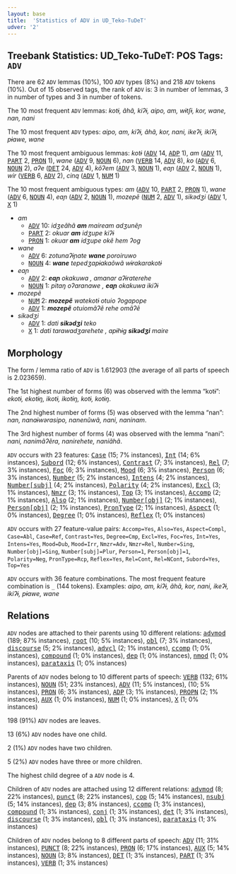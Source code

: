 ```yaml
---
layout: base
title:  'Statistics of ADV in UD_Teko-TuDeT'
udver: '2'
---
```


## Treebank Statistics: UD_Teko-TuDeT: POS Tags: `ADV`

There are 62 `ADV` lemmas (10%), 100 `ADV` types (8%) and 218 `ADV` tokens (10%).
Out of 15 observed tags, the rank of `ADV` is: 3 in number of lemmas, 3 in number of types and 3 in number of tokens.

The 10 most frequent `ADV` lemmas: <em>kotɨ, ãhã, kiʔɨ, aipo, am, wɨtʃɨ, kor, wane, nan, nani</em>

The 10 most frequent `ADV` types:  <em>aipo, am, kiʔɨ, ãhã, kor, nani, ikeʔɨ, ikiʔɨ, pɨawe, wane</em>

The 10 most frequent ambiguous lemmas: <em>kotɨ</em> (<tt><a href="eme_tudet-pos-ADV.html">ADV</a></tt> 14, <tt><a href="eme_tudet-pos-ADP.html">ADP</a></tt> 1), <em>am</em> (<tt><a href="eme_tudet-pos-ADV.html">ADV</a></tt> 11, <tt><a href="eme_tudet-pos-PART.html">PART</a></tt> 2, <tt><a href="eme_tudet-pos-PRON.html">PRON</a></tt> 1), <em>wane</em> (<tt><a href="eme_tudet-pos-ADV.html">ADV</a></tt> 9, <tt><a href="eme_tudet-pos-NOUN.html">NOUN</a></tt> 6), <em>nan</em> (<tt><a href="eme_tudet-pos-VERB.html">VERB</a></tt> 14, <tt><a href="eme_tudet-pos-ADV.html">ADV</a></tt> 8), <em>ko</em> (<tt><a href="eme_tudet-pos-ADV.html">ADV</a></tt> 6, <tt><a href="eme_tudet-pos-NOUN.html">NOUN</a></tt> 2), <em>aʔe</em> (<tt><a href="eme_tudet-pos-DET.html">DET</a></tt> 24, <tt><a href="eme_tudet-pos-ADV.html">ADV</a></tt> 4), <em>kõʔem</em> (<tt><a href="eme_tudet-pos-ADV.html">ADV</a></tt> 3, <tt><a href="eme_tudet-pos-NOUN.html">NOUN</a></tt> 1), <em>eaɲ</em> (<tt><a href="eme_tudet-pos-ADV.html">ADV</a></tt> 2, <tt><a href="eme_tudet-pos-NOUN.html">NOUN</a></tt> 1), <em>wir</em> (<tt><a href="eme_tudet-pos-VERB.html">VERB</a></tt> 6, <tt><a href="eme_tudet-pos-ADV.html">ADV</a></tt> 2), <em>cinq</em> (<tt><a href="eme_tudet-pos-ADV.html">ADV</a></tt> 1, <tt><a href="eme_tudet-pos-NUM.html">NUM</a></tt> 1)

The 10 most frequent ambiguous types:  <em>am</em> (<tt><a href="eme_tudet-pos-ADV.html">ADV</a></tt> 10, <tt><a href="eme_tudet-pos-PART.html">PART</a></tt> 2, <tt><a href="eme_tudet-pos-PRON.html">PRON</a></tt> 1), <em>wane</em> (<tt><a href="eme_tudet-pos-ADV.html">ADV</a></tt> 6, <tt><a href="eme_tudet-pos-NOUN.html">NOUN</a></tt> 4), <em>eaɲ</em> (<tt><a href="eme_tudet-pos-ADV.html">ADV</a></tt> 2, <tt><a href="eme_tudet-pos-NOUN.html">NOUN</a></tt> 1), <em>mozepẽ</em> (<tt><a href="eme_tudet-pos-NUM.html">NUM</a></tt> 2, <tt><a href="eme_tudet-pos-ADV.html">ADV</a></tt> 1), <em>sikədʒi</em> (<tt><a href="eme_tudet-pos-ADV.html">ADV</a></tt> 1, <tt><a href="eme_tudet-pos-X.html">X</a></tt> 1)


* <em>am</em>
  * <tt><a href="eme_tudet-pos-ADV.html">ADV</a></tt> 10: <em>idʒeãhã <b>am</b> maiream adʒunẽɲ</em>
  * <tt><a href="eme_tudet-pos-PART.html">PART</a></tt> 2: <em>okuar <b>am</b> idʒupe kiʔɨ</em>
  * <tt><a href="eme_tudet-pos-PRON.html">PRON</a></tt> 1: <em>okuar <b>am</b> idʒupe okẽ hem ʔog</em>
* <em>wane</em>
  * <tt><a href="eme_tudet-pos-ADV.html">ADV</a></tt> 6: <em>zotunaʔɨɲate <b>wane</b> poroiruwo</em>
  * <tt><a href="eme_tudet-pos-NOUN.html">NOUN</a></tt> 4: <em><b>wane</b> tepedʒapɨakaõwã wɨrakarakotɨ</em>
* <em>eaɲ</em>
  * <tt><a href="eme_tudet-pos-ADV.html">ADV</a></tt> 2: <em><b>eaɲ</b> okakuwa , amanar aʔɨraterehe</em>
  * <tt><a href="eme_tudet-pos-NOUN.html">NOUN</a></tt> 1: <em>pitaŋ oʔaranawe , <b>eaɲ</b> okakuwa ikiʔɨ</em>
* <em>mozepẽ</em>
  * <tt><a href="eme_tudet-pos-NUM.html">NUM</a></tt> 2: <em><b>mozepẽ</b> watekotɨ otuio ʔogapope</em>
  * <tt><a href="eme_tudet-pos-ADV.html">ADV</a></tt> 1: <em><b>mozepẽ</b> otuiomãʔẽ rehe omãʔẽ</em>
* <em>sikədʒi</em>
  * <tt><a href="eme_tudet-pos-ADV.html">ADV</a></tt> 1: <em>dati <b>sikədʒi</b> teko</em>
  * <tt><a href="eme_tudet-pos-X.html">X</a></tt> 1: <em>dati tarawadʒarehete , apɨhɨg <b>sikədʒi</b> maire</em>

## Morphology

The form / lemma ratio of `ADV` is 1.612903 (the average of all parts of speech is 2.023659).

The 1st highest number of forms (6) was observed with the lemma “kotɨ”: <em>ekotɨ, ekotɨŋ, ikotɨ, ikotɨŋ, kotɨ, kotɨŋ</em>.

The 2nd highest number of forms (5) was observed with the lemma “nan”: <em>nan, nanaɨwərasipo, nanenũwã, nani, naninam</em>.

The 3rd highest number of forms (4) was observed with the lemma “nani”: <em>nani, nanimãʔẽra, nanirehete, naniãhã</em>.

`ADV` occurs with 23 features: <tt><a href="eme_tudet-feat-Case.html">Case</a></tt> (15; 7% instances), <tt><a href="eme_tudet-feat-Int.html">Int</a></tt> (14; 6% instances), <tt><a href="eme_tudet-feat-Subord.html">Subord</a></tt> (12; 6% instances), <tt><a href="eme_tudet-feat-Contrast.html">Contrast</a></tt> (7; 3% instances), <tt><a href="eme_tudet-feat-Rel.html">Rel</a></tt> (7; 3% instances), <tt><a href="eme_tudet-feat-Foc.html">Foc</a></tt> (6; 3% instances), <tt><a href="eme_tudet-feat-Mood.html">Mood</a></tt> (6; 3% instances), <tt><a href="eme_tudet-feat-Person.html">Person</a></tt> (6; 3% instances), <tt><a href="eme_tudet-feat-Number.html">Number</a></tt> (5; 2% instances), <tt><a href="eme_tudet-feat-Intens.html">Intens</a></tt> (4; 2% instances), <tt><a href="eme_tudet-feat-Number-subj.html">Number[subj]</a></tt> (4; 2% instances), <tt><a href="eme_tudet-feat-Polarity.html">Polarity</a></tt> (4; 2% instances), <tt><a href="eme_tudet-feat-Excl.html">Excl</a></tt> (3; 1% instances), <tt><a href="eme_tudet-feat-Nmzr.html">Nmzr</a></tt> (3; 1% instances), <tt><a href="eme_tudet-feat-Top.html">Top</a></tt> (3; 1% instances), <tt><a href="eme_tudet-feat-Accomp.html">Accomp</a></tt> (2; 1% instances), <tt><a href="eme_tudet-feat-Also.html">Also</a></tt> (2; 1% instances), <tt><a href="eme_tudet-feat-Number-obj.html">Number[obj]</a></tt> (2; 1% instances), <tt><a href="eme_tudet-feat-Person-obj.html">Person[obj]</a></tt> (2; 1% instances), <tt><a href="eme_tudet-feat-PronType.html">PronType</a></tt> (2; 1% instances), <tt><a href="eme_tudet-feat-Aspect.html">Aspect</a></tt> (1; 0% instances), <tt><a href="eme_tudet-feat-Degree.html">Degree</a></tt> (1; 0% instances), <tt><a href="eme_tudet-feat-Reflex.html">Reflex</a></tt> (1; 0% instances)

`ADV` occurs with 27 feature-value pairs: `Accomp=Yes`, `Also=Yes`, `Aspect=Compl`, `Case=Abl`, `Case=Ref`, `Contrast=Yes`, `Degree=Cmp`, `Excl=Yes`, `Foc=Yes`, `Int=Yes`, `Intens=Yes`, `Mood=Dub`, `Mood=Irr`, `Nmzr=Adv`, `Nmzr=Rel`, `Number=Sing`, `Number[obj]=Sing`, `Number[subj]=Plur`, `Person=1`, `Person[obj]=1`, `Polarity=Neg`, `PronType=Rcp`, `Reflex=Yes`, `Rel=Cont`, `Rel=NCont`, `Subord=Yes`, `Top=Yes`

`ADV` occurs with 36 feature combinations.
The most frequent feature combination is `_` (144 tokens).
Examples: <em>aipo, am, kiʔɨ, ãhã, kor, nani, ikeʔɨ, ikiʔɨ, pɨawe, wane</em>


## Relations

`ADV` nodes are attached to their parents using 10 different relations: <tt><a href="eme_tudet-dep-advmod.html">advmod</a></tt> (189; 87% instances), <tt><a href="eme_tudet-dep-root.html">root</a></tt> (10; 5% instances), <tt><a href="eme_tudet-dep-obl.html">obl</a></tt> (7; 3% instances), <tt><a href="eme_tudet-dep-discourse.html">discourse</a></tt> (5; 2% instances), <tt><a href="eme_tudet-dep-advcl.html">advcl</a></tt> (2; 1% instances), <tt><a href="eme_tudet-dep-ccomp.html">ccomp</a></tt> (1; 0% instances), <tt><a href="eme_tudet-dep-compound.html">compound</a></tt> (1; 0% instances), <tt><a href="eme_tudet-dep-dep.html">dep</a></tt> (1; 0% instances), <tt><a href="eme_tudet-dep-nmod.html">nmod</a></tt> (1; 0% instances), <tt><a href="eme_tudet-dep-parataxis.html">parataxis</a></tt> (1; 0% instances)

Parents of `ADV` nodes belong to 10 different parts of speech: <tt><a href="eme_tudet-pos-VERB.html">VERB</a></tt> (132; 61% instances), <tt><a href="eme_tudet-pos-NOUN.html">NOUN</a></tt> (51; 23% instances), <tt><a href="eme_tudet-pos-ADV.html">ADV</a></tt> (11; 5% instances),  (10; 5% instances), <tt><a href="eme_tudet-pos-PRON.html">PRON</a></tt> (6; 3% instances), <tt><a href="eme_tudet-pos-ADP.html">ADP</a></tt> (3; 1% instances), <tt><a href="eme_tudet-pos-PROPN.html">PROPN</a></tt> (2; 1% instances), <tt><a href="eme_tudet-pos-AUX.html">AUX</a></tt> (1; 0% instances), <tt><a href="eme_tudet-pos-NUM.html">NUM</a></tt> (1; 0% instances), <tt><a href="eme_tudet-pos-X.html">X</a></tt> (1; 0% instances)

198 (91%) `ADV` nodes are leaves.

13 (6%) `ADV` nodes have one child.

2 (1%) `ADV` nodes have two children.

5 (2%) `ADV` nodes have three or more children.

The highest child degree of a `ADV` node is 4.

Children of `ADV` nodes are attached using 12 different relations: <tt><a href="eme_tudet-dep-advmod.html">advmod</a></tt> (8; 22% instances), <tt><a href="eme_tudet-dep-punct.html">punct</a></tt> (8; 22% instances), <tt><a href="eme_tudet-dep-cop.html">cop</a></tt> (5; 14% instances), <tt><a href="eme_tudet-dep-nsubj.html">nsubj</a></tt> (5; 14% instances), <tt><a href="eme_tudet-dep-dep.html">dep</a></tt> (3; 8% instances), <tt><a href="eme_tudet-dep-ccomp.html">ccomp</a></tt> (1; 3% instances), <tt><a href="eme_tudet-dep-compound.html">compound</a></tt> (1; 3% instances), <tt><a href="eme_tudet-dep-conj.html">conj</a></tt> (1; 3% instances), <tt><a href="eme_tudet-dep-det.html">det</a></tt> (1; 3% instances), <tt><a href="eme_tudet-dep-discourse.html">discourse</a></tt> (1; 3% instances), <tt><a href="eme_tudet-dep-obl.html">obl</a></tt> (1; 3% instances), <tt><a href="eme_tudet-dep-parataxis.html">parataxis</a></tt> (1; 3% instances)

Children of `ADV` nodes belong to 8 different parts of speech: <tt><a href="eme_tudet-pos-ADV.html">ADV</a></tt> (11; 31% instances), <tt><a href="eme_tudet-pos-PUNCT.html">PUNCT</a></tt> (8; 22% instances), <tt><a href="eme_tudet-pos-PRON.html">PRON</a></tt> (6; 17% instances), <tt><a href="eme_tudet-pos-AUX.html">AUX</a></tt> (5; 14% instances), <tt><a href="eme_tudet-pos-NOUN.html">NOUN</a></tt> (3; 8% instances), <tt><a href="eme_tudet-pos-DET.html">DET</a></tt> (1; 3% instances), <tt><a href="eme_tudet-pos-PART.html">PART</a></tt> (1; 3% instances), <tt><a href="eme_tudet-pos-VERB.html">VERB</a></tt> (1; 3% instances)

